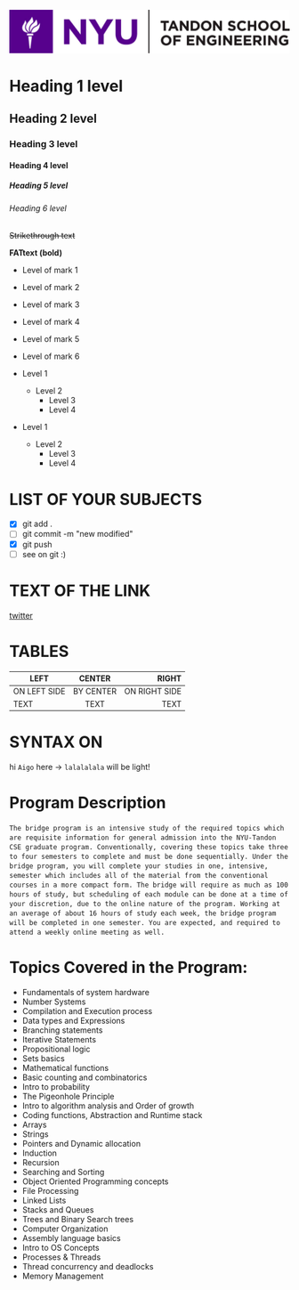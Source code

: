![alt text](screen/nyu_logo.png "Описание будет тут")​

# Heading 1 level

## Heading 2 level

### Heading 3 level

#### Heading 4 level

##### Heading 5 level

###### Heading 6 level

~~Strikethrough text~~

**FATtext (bold)**

- Level of mark 1
- Level of mark 2
- Level of mark 3
- Level of mark 4
- Level of mark 5
- Level of mark 6

- Level 1
	- Level 2
		- Level 3
		- Level 4

- Level 1
	- Level 2
		- Level 3
		- Level 4

# LIST OF YOUR SUBJECTS

- [x] git add .
- [ ] git commit -m "new modified"
- [x] git push
- [ ] see on git :)

# TEXT OF THE LINK
[twitter](https://twitter.com)

# TABLES

| LEFT | CENTER | RIGHT |
|--------------|:----------:|-----------:|
| ON LEFT SIDE |BY CENTER |   ON RIGHT SIDE|
| TEXT | TEXT| TEXT |

# SYNTAX ON
hi `Aigo`
here -> `lalalalala` will be light!

# Program Description

`The bridge program is an intensive study of the required topics which are requisite information for general admission into the NYU-Tandon CSE graduate program. Conventionally, covering these topics take three to four semesters to complete and must be done sequentially. Under the bridge program, you will complete your studies in one, intensive, semester which includes all of the material from the conventional courses in a more compact form. The bridge will require as much as 100 hours of study, but scheduling of each module can be done at a time of your discretion, due to the online nature of the program. Working at an average of about 16 hours of study each week, the bridge program will be completed in one semester. You are expected, and required to attend a weekly online meeting as well.`

# Topics Covered in the Program:
- Fundamentals of system hardware
- Number Systems
- Compilation and Execution process
- Data types and Expressions
- Branching statements
- Iterative Statements
- Propositional logic
- Sets basics
- Mathematical functions
- Basic counting and combinatorics
- Intro to probability
- The Pigeonhole Principle
- Intro to algorithm analysis and Order of growth
- Coding functions, Abstraction and Runtime stack
- Arrays
- Strings
- Pointers and Dynamic allocation
- Induction
- Recursion
- Searching and Sorting
- Object Oriented Programming concepts
- File Processing
- Linked Lists
- Stacks and Queues
- Trees and Binary Search trees
- Computer Organization
- Assembly language basics
- Intro to OS Concepts
- Processes & Threads
- Thread concurrency and deadlocks
- Memory Management